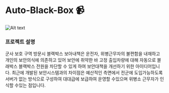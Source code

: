 # Auto-Black-Box :video_camera:
![Alt text](https://img.shields.io/badge/version-v%201.0.0-informational.svg)
### 프로젝트 설명
군사 보호 구역 방문시 블랙박스 보아내책은 운전자, 위병근무자의 불편함을 내재하고 개인의 보안의식에 의존하고 있어 보안에 취약한 바 고정 출입차량에 대해 자동으로 블래박스 블랙박스 전원을 차단할 수 있게 하여 보안대책을 개선하기 위한 아이디어입니다. 최근에 개발된 보안시스템과의 차이점은 예산적인 측면에서 전군에 도입가능하도록 서버가 없는 방식으로 구성하여 대대급에 보급하여 운영할 수있으며 위병소 근무자가 인식할 수있는 점입니다.
